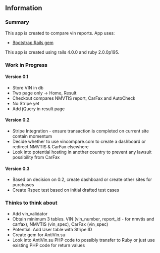 ## Information

### Summary

This app is created to compare vin reports. App uses:

* [Bootstrap Rails gem](https://github.com/anjlab/bootstrap-rails)

This app is created using rails 4.0.0 and ruby 2.0.0p195.

### Work in Progress

#### Version 0.1

* Store VIN in db
* Two page only -> Home, Result
* Checkout compares NMVTIS report, CarFax and AutoCheck
* No Stripe yet
* Add jQuery in result page

#### Version 0.2

* Stripe Integration - ensure transaction is completed on current site contain momentum
* Decide whether to use vincompare.com to create a dashboard or redirect NMVTIS & CarFax elsewhere
* Look into potential hosting in another country to prevent any lawsuit possibility from CarFax

#### Version 0.3

* Based on decision on 0.2, create dashboard or create other sites for purchases
* Create Rspec test based on initial drafted test cases

### Thinks to think about

* Add vin_validator
* Obtain minimum 3 tables. VIN (vin_number, report_id - for nmvtis and carfax), NMVTIS (vin_spec), CarFax (vin_spec)
* Potential: Add User table with Stripe ID
* Create gem for AntiVin.su
* Look into AntiVin.su PHP code to possibly transfer to Ruby or just use existing PHP code for return values